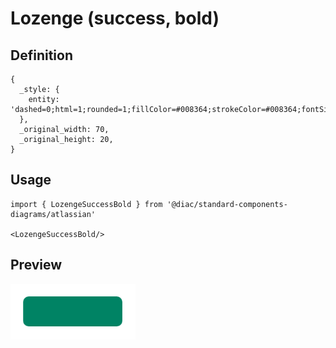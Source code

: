 # Lozenge (success, bold)

## Definition

```
{
  _style: { 
    entity: 'dashed=0;html=1;rounded=1;fillColor=#008364;strokeColor=#008364;fontSize=12;align=center;fontStyle=1;strokeWidth=2;fontColor=#ffffff',
  },
  _original_width: 70,
  _original_height: 20,
}
```

## Usage

```
import { LozengeSuccessBold } from '@diac/standard-components-diagrams/atlassian'

<LozengeSuccessBold/>
```

## Preview

<img src="./lozenge-success-bold.png" width="200"/>
